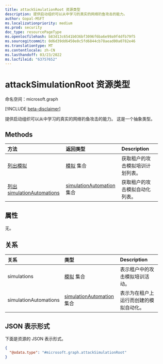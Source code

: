 ```yaml
---
title: attackSimulationRoot 资源类型
description: 提供启动组织可以从中学习的真实的网络钓鱼攻击的能力。
author: Gopal-MSFT
ms.localizationpriority: medium
ms.prod: security
doc_type: resourcePageType
ms.openlocfilehash: b83d13c6541b036bf3096f6ba6e99a9f4dfb79f5
ms.sourcegitcommit: 0d6d39dd6450e0c5fd6844cb78aead00a0782e46
ms.translationtype: MT
ms.contentlocale: zh-CN
ms.lasthandoff: 03/23/2022
ms.locfileid: "63757652"
---
```

# <a name="attacksimulationroot-resource-type"></a>attackSimulationRoot 资源类型

命名空间：microsoft.graph

[!INCLUDE [beta-disclaimer](../../includes/beta-disclaimer.md)]

提供启动组织可以从中学习的真实的网络钓鱼攻击的能力。
这是一个抽象类型。

## <a name="methods"></a>Methods
|方法|返回类型|Description|
|:---|:---|:---|
|[列出模拟](../api/attacksimulationroot-list-simulations.md)|[模拟](../resources/simulation.md) 集合|获取租户的攻击模拟培训计划列表。|
|[列出 simulationAutomations](../api/attacksimulationroot-list-simulationautomations.md)|[simulationAutomation](../resources/simulationautomation.md) 集合|获取租户的攻击模拟自动化列表。|

## <a name="properties"></a>属性
无。

## <a name="relationships"></a>关系
|关系|类型|Description|
|:---|:---|:---|
|simulations|[模拟](../resources/simulation.md) 集合|表示租户中的攻击模拟培训活动。|
|simulationAutomations|[simulationAutomation](../resources/simulationautomation.md) 集合|表示为在租户上运行而创建的模拟自动化。|

## <a name="json-representation"></a>JSON 表示形式
下面是资源的 JSON 表示形式。
<!-- {
  "blockType": "resource",
  "keyProperty": "id",
  "@odata.type": "microsoft.graph.attackSimulationRoot",
  "openType": false
}
-->
``` json
{
  "@odata.type": "#microsoft.graph.attackSimulationRoot"
}
```

